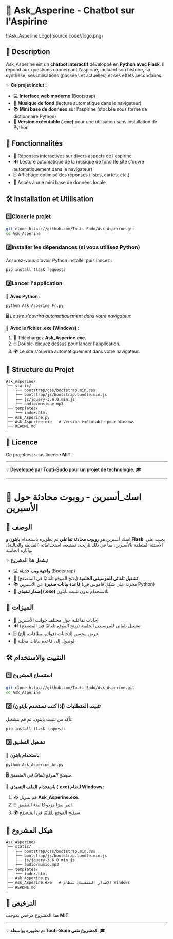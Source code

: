 # 🎤 Ask\_Asperine - Chatbot sur l'Aspirine
![Ask_Asperine Logo](source code//logo.png)
## 📌 Description

Ask\_Asperine est un **chatbot interactif** développé en **Python avec Flask**. Il répond aux questions concernant l'aspirine, incluant son histoire, sa synthèse, ses utilisations (passées et actuelles) et ses effets secondaires.

✨ **Ce projet inclut :**

- 💻 **Interface web moderne** (Bootstrap)
- 🎵 **Musique de fond** (lecture automatique dans le navigateur)
- 📚 **Mini base de données** sur l'aspirine (stockée sous forme de dictionnaire Python)
- 💾 **Version exécutable (.exe)** pour une utilisation sans installation de Python

## 🚀 Fonctionnalités

- 🤖 Réponses interactives sur divers aspects de l'aspirine
- 🔊 Lecture automatique de la musique de fond (le site s'ouvre automatiquement dans le navigateur)
- 🗄 Affichage optimisé des réponses (listes, cartes, etc.)
- 📂 Accès à une mini base de données locale

## 🛠️ Installation et Utilisation

### 1️⃣Cloner le projet

```bash
git clone https://github.com/Touti-Sudo/Ask_Asperine.git
cd Ask_Asperine
```

### 2️⃣Installer les dépendances (si vous utilisez Python)

Assurez-vous d'avoir Python installé, puis lancez :

```bash
pip install flask requests
```

### 3️⃣Lancer l'application

🐍 **Avec Python :**

```bash
python Ask_Asperine_Fr.py
```

🖥️ *Le site s'ouvrira automatiquement dans votre navigateur.*

💾 **Avec le fichier .exe (Windows) :**

1. 💽 Téléchargez **Ask\_Asperine.exe**.
2. 🖱️ Double-cliquez dessus pour lancer l'application.
3. 🌍 Le site s'ouvrira automatiquement dans votre navigateur.

## 📂 Structure du Projet

```
Ask_Asperine/
│── static/
│   ├── bootstrap/css/bootstrap.min.css
│   ├── bootstrap/js/bootstrap.bundle.min.js
│   ├── js/jquery-3.6.0.min.js
│   ├── audio/musique.mp3
│── templates/
│   └── index.html
│── Ask_Asperine.py
│── Ask_Asperine.exe   # Version exécutable pour Windows
│── README.md
```

## 🌟 Licence

Ce projet est sous licence **MIT**.

---

💡 **Développé par Touti-Sudo pour un projet de technologie.** 🎓

---

# 🎤 اسك\_أسبرين - روبوت محادثة حول الأسبرين

## 📌 الوصف

اسك\_أسبرين هو **روبوت محادثة تفاعلي** تم تطويره باستخدام **بايثون و Flask**. يجيب على الأسئلة المتعلقة بالأسبرين، بما في ذلك تاريخه، تصنيعه، استخداماته (القديمة والحالية)، وآثاره الجانبية.

✨ **يشمل هذا المشروع:**

- 💻 **واجهة ويب حديثة** (Bootstrap)
- 🎵 **تشغيل تلقائي للموسيقى الخلفية** (يفتح الموقع تلقائيًا في المتصفح)
- 📚 **قاعدة بيانات صغيرة** عن الأسبرين (مخزنة على شكل قاموس في Python)
- 💾 **إصدار تنفيذي (.exe)** للاستخدام بدون تثبيت بايثون

## 🚀 الميزات

- 🤖 إجابات تفاعلية حول مختلف جوانب الأسبرين
- 🔊 تشغيل تلقائي للموسيقى الخلفية (يفتح الموقع تلقائيًا في المتصفح)
- 🗄 عرض محسن للإجابات (قوائم، بطاقات، إلخ)
- 📂 الوصول إلى قاعدة بيانات محلية

## 🛠️ التثبيت والاستخدام

### 1️⃣ استنساخ المشروع

```bash
git clone https://github.com/Touti-Sudo/Ask_Asperine.git
cd Ask_Asperine
```

### 2️⃣ تثبيت المتطلبات (إذا كنت تستخدم بايثون)

تأكد من تثبيت بايثون، ثم قم بتشغيل:

```bash
pip install flask requests
```

### 3️⃣ تشغيل التطبيق

🐍 **باستخدام بايثون:**

```bash
python Ask_Asperine_Ar.py
```

🖥️ *سيفتح الموقع تلقائيًا في المتصفح.*

💾 **باستخدام الملف التنفيذي (.exe) لنظام Windows:**

1. 📥 قم بتنزيل **Ask\_Asperine.exe**.
2. 🖱️ انقر نقرًا مزدوجًا لبدء التطبيق.
3. 🌍 سيفتح الموقع تلقائيًا في المتصفح.

## 📂 هيكل المشروع

```
Ask_Asperine/
│── static/
│   ├── bootstrap/css/bootstrap.min.css
│   ├── bootstrap/js/bootstrap.bundle.min.js
│   ├── js/jquery-3.6.0.min.js
│   ├── audio/music.mp3
│── templates/
│   └── index.html
│── Ask_Asperine.py
│── Ask_Asperine.exe   # الإصدار التنفيذي لنظام Windows
│── README.md
```

## 📜 الترخيص

هذا المشروع مرخص بموجب **MIT**.

---

💡 **تم تطويره بواسطة Touti-Sudo كمشروع تقني.** 🎓


